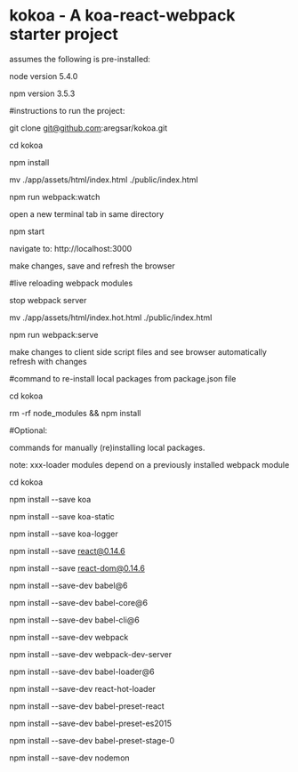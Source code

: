 # kokoa - A koa-react-webpack starter project

assumes the following is pre-installed:

node version 5.4.0

npm version 3.5.3


#instructions to run the project:

git clone git@github.com:aregsar/kokoa.git

cd kokoa

npm install

mv ./app/assets/html/index.html ./public/index.html

npm run webpack:watch

open a new terminal tab in same directory

npm start

navigate to: http://localhost:3000

make changes, save and refresh the browser

#live reloading webpack modules

stop webpack server

mv ./app/assets/html/index.hot.html ./public/index.html

npm run webpack:serve

make changes to client side script files and see browser automatically refresh with changes


#command to re-install local packages from package.json file

cd kokoa

rm -rf node_modules && npm install 


#Optional:

commands for manually (re)installing local packages.

note: xxx-loader modules depend on a previously installed webpack module


cd kokoa

npm install --save koa

npm install --save koa-static

npm install --save koa-logger

npm install --save react@0.14.6

npm install --save react-dom@0.14.6

npm install --save-dev babel@6

npm install --save-dev babel-core@6

npm install --save-dev babel-cli@6

npm install --save-dev webpack

npm install --save-dev webpack-dev-server

npm install --save-dev babel-loader@6

npm install --save-dev react-hot-loader

npm install --save-dev babel-preset-react

npm install --save-dev babel-preset-es2015

npm install --save-dev babel-preset-stage-0

npm install --save-dev nodemon 











